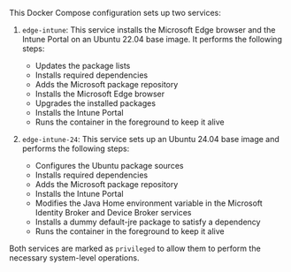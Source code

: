 This Docker Compose configuration sets up two services:

1. `edge-intune`: This service installs the Microsoft Edge browser and the Intune Portal on an Ubuntu 22.04 base image. It performs the following steps:
   - Updates the package lists
   - Installs required dependencies
   - Adds the Microsoft package repository
   - Installs the Microsoft Edge browser
   - Upgrades the installed packages
   - Installs the Intune Portal
   - Runs the container in the foreground to keep it alive

2. `edge-intune-24`: This service sets up an Ubuntu 24.04 base image and performs the following steps:
   - Configures the Ubuntu package sources
   - Installs required dependencies
   - Adds the Microsoft package repository
   - Installs the Intune Portal
   - Modifies the Java Home environment variable in the Microsoft Identity Broker and Device Broker services
   - Installs a dummy default-jre package to satisfy a dependency
   - Runs the container in the foreground to keep it alive

Both services are marked as `privileged` to allow them to perform the necessary system-level operations.
